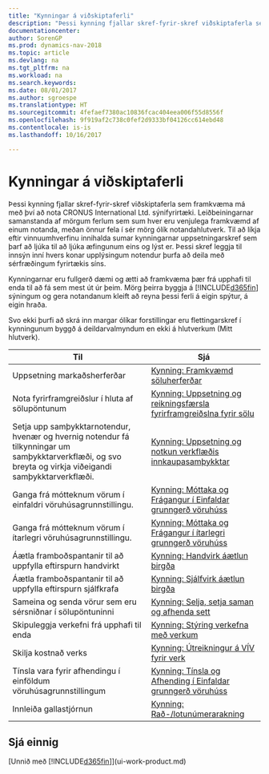 ```yaml
---
title: "Kynningar á viðskiptaferli"
description: "Þessi kynning fjallar skref-fyrir-skref viðskiptaferla sem framkvæma má með því að nota CRONUS International Ltd. sýnifyrirtæki. Leiðbeiningarnar samanstanda af mörgum ferlum sem sum hver eru venjulega framkvæmd af einum notanda, meðan önnur fela í sér mörg ólík notandahlutverk. Til að líkja eftir vinnuumhverfinu innihalda sumar kynningarnar uppsetningarskref sem þarf að ljúka til að ljúka æfingunum eins og lýst er. Þessi skref leggja til innsýn inní hvers konar upplýsingum notendur þurfa að deila með sérfræðingum fyrirtækis síns."
documentationcenter: 
author: SorenGP
ms.prod: dynamics-nav-2018
ms.topic: article
ms.devlang: na
ms.tgt_pltfrm: na
ms.workload: na
ms.search.keywords: 
ms.date: 08/01/2017
ms.author: sgroespe
ms.translationtype: HT
ms.sourcegitcommit: 4fefaef7380ac10836fcac404eea006f55d8556f
ms.openlocfilehash: 9f919af2c738c0fef2d9333bf04126cc614ebd48
ms.contentlocale: is-is
ms.lasthandoff: 10/16/2017

---
```

# <a name="business-process-walkthroughs"></a>Kynningar á viðskiptaferli
Þessi kynning fjallar skref-fyrir-skref viðskiptaferla sem framkvæma má með því að nota CRONUS International Ltd. sýnifyrirtæki. Leiðbeiningarnar samanstanda af mörgum ferlum sem sum hver eru venjulega framkvæmd af einum notanda, meðan önnur fela í sér mörg ólík notandahlutverk. Til að líkja eftir vinnuumhverfinu innihalda sumar kynningarnar uppsetningarskref sem þarf að ljúka til að ljúka æfingunum eins og lýst er. Þessi skref leggja til innsýn inní hvers konar upplýsingum notendur þurfa að deila með sérfræðingum fyrirtækis síns.  

 Kynningarnar eru fullgerð dæmi og ætti að framkvæma þær frá upphafi til enda til að fá sem mest út úr þeim. Mörg þeirra byggja á [!INCLUDE[d365fin](includes/d365fin_md.md)] sýningum og gera notandanum kleift að reyna þessi ferli á eigin spýtur, á eigin hraða.  

 Svo ekki þurfi að skrá inn margar ólíkar forstillingar eru flettingarskref í kynningunum byggð á deildarvalmyndum en ekki á hlutverkum (Mitt hlutverk).  

|Til|Sjá|  
|--------|---------|  
|Uppsetning markaðsherferðar|[Kynning: Framkvæmd söluherferðar](walkthrough-conducting-a-sales-campaign.md)|  
|Nota fyrirframgreiðslur í hluta af sölupöntunum|[Kynning: Uppsetning og reikningsfærsla fyrirframgreiðslna fyrir sölu](walkthrough-setting-up-and-invoicing-sales-prepayments.md)|  
|Setja upp samþykktarnotendur, hvenær og hvernig notendur fá tilkynningar um samþykktarverkflæði, og svo breyta og virkja viðeigandi samþykktarverkflæði.|[Kynning: Uppsetning og notkun verkflæðis innkaupasamþykktar](walkthrough-setting-up-and-using-a-purchase-approval-workflow.md)|  
|Ganga frá mótteknum vörum í einfaldri vöruhúsagrunnstillingu.|[Kynning: Móttaka og Frágangur í Einfaldar grunngerð vöruhúss](walkthrough-receiving-and-putting-away-in-basic-warehousing.md)|  
|Ganga frá mótteknum vörum í ítarlegri vöruhúsagrunnstillingu.|[Kynning: Móttaka og Frágangur í ítarlegri grunngerð vöruhúss](walkthrough-receiving-and-putting-away-in-advanced-warehousing.md)|  
|Áætla framboðspantanir til að uppfylla eftirspurn handvirkt|[Kynning: Handvirk áætlun birgða](walkthrough-planning-supplies-manually.md)|  
|Áætla framboðspantanir til að uppfylla eftirspurn sjálfkrafa|[Kynning: Sjálfvirk áætlun birgða](walkthrough-planning-supplies-automatically.md)|  
|Sameina og senda vörur sem eru sérsniðnar í sölupöntuninni|[Kynning: Selja, setja saman og afhenda sett](walkthrough-selling-assembling-and-shipping-kits.md)|  
|Skipuleggja verkefni frá upphafi til enda|[Kynning: Stýring verkefna með verkum](walkthrough-managing-projects-with-jobs.md)|  
|Skilja kostnað verks|[Kynning: Útreikningur á VÍV fyrir verk](walkthrough-calculating-work-in-process-for-a-job.md)|  
|Tínsla vara fyrir afhendingu í einföldum vöruhúsagrunnstillingum|[Kynning: Tínsla og Afhending í Einfaldar grunngerð vöruhúss](walkthrough-picking-and-shipping-in-basic-warehousing.md)|  
|Innleiða gallastjórnun|[Kynning: Rað-/lotunúmerarakning](walkthrough-tracing-serial-lot-numbers.md)|  

## <a name="see-also"></a>Sjá einnig
[Unnið með [!INCLUDE[d365fin](includes/d365fin_md.md)]](ui-work-product.md)  

